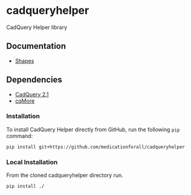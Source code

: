 # cadqueryhelper
CadQuery Helper library

## Documentation
* [Shapes](./documentation/shapes.md)

## Dependencies
* [CadQuery 2.1](https://github.com/CadQuery/cadquery)
* [cqMore](https://github.com/JustinSDK/cqMore)

### Installation
To install CadQuery Helper directly from GitHub, run the following `pip` command:

	pip install git+https://github.com/medicationforall/cadqueryhelper

### Local Installation
From the cloned cadqueryhelper directory run.

	pip install ./
